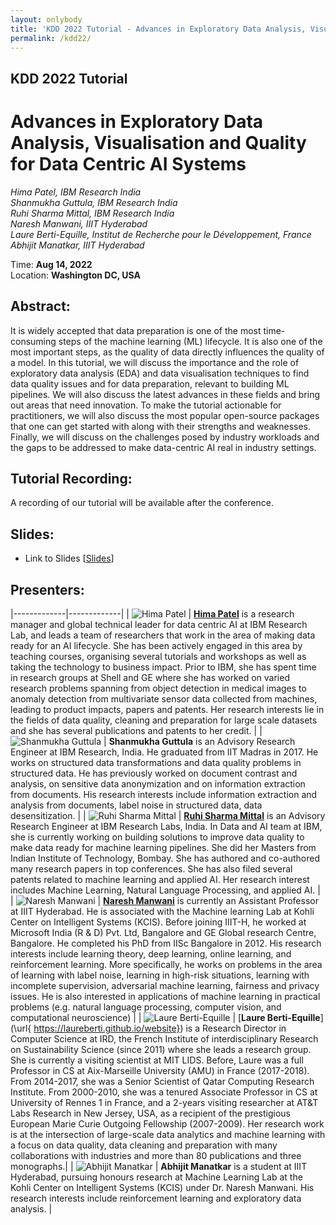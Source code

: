 ```yaml
---
layout: onlybody
title: 'KDD 2022 Tutorial - Advances in Exploratory Data Analysis, Visualisation and Quality for Data Centric AI Systems'
permalink: /kdd22/
---
```


## KDD 2022 Tutorial

# Advances in Exploratory Data Analysis, Visualisation and Quality for Data Centric AI Systems

*Hima Patel, IBM Research India* \
*Shanmukha Guttula, IBM Research India* \
*Ruhi Sharma Mittal, IBM Research India* \
*Naresh Manwani, IIIT Hyderabad* \
*Laure Berti-Equille, Institut de Recherche pour le Développement, France* \
*Abhijit Manatkar, IIIT Hyderabad*


Time: **Aug 14, 2022** \
Location: **Washington DC, USA**


## Abstract:
It is widely accepted that data preparation is one of the most time-consuming steps of the machine learning (ML) lifecycle. It is also one of the most important steps, as the quality of data directly influences the quality of a model. In this tutorial, we will discuss the importance and the role of exploratory data analysis (EDA) and data visualisation techniques to find data quality issues and for data preparation, relevant to building ML pipelines. We will also discuss the latest advances in these fields and bring out areas that need innovation. To make the tutorial actionable for practitioners, we will also discuss the most popular open-source packages that one can get started with along with their strengths and weaknesses. Finally, we will discuss on the challenges posed by industry workloads and the gaps to be addressed to make data-centric AI real in industry settings.


## Tutorial Recording:
A recording of our tutorial will be available after the conference.


## Slides:
- Link to Slides \[[Slides]()]


## Presenters: 

|-------------|-------------|
| ![Hima Patel](https://avatars.githubusercontent.com/u/55440498?s=96&v=4) | [**Hima Patel**](\url{https://researcher.watson.ibm.com/researcher/view.php?person=in-himapatel}) is a research manager and global technical leader for data centric AI at IBM Research Lab, and leads a team of researchers that work in the area of making data ready for an AI lifecycle. She has been actively engaged in this area by teaching courses, organising several tutorials and workshops as well as taking the technology to business impact. Prior to IBM, she has spent time in research groups at Shell and GE where she has worked on varied research problems spanning from object detection in medical images to anomaly detection from multivariate sensor data collected from machines, leading to product impacts, papers and patents. Her research interests lie in the fields of data quality, cleaning and preparation for large scale datasets and she has several publications and patents to her credit.  |
| ![Shanmukha Guttula](https://avatars.githubusercontent.com/u/55440498?s=96&v=4) | **Shanmukha Guttula** is an Advisory Research Engineer at IBM Research, India. He graduated from IIT Madras in 2017. He works on structured data transformations and data quality problems in structured data. He has previously worked on document contrast and analysis, on sensitive data anonymization and on information extraction from documents. His research interests include information extraction and analysis from documents, label noise in structured data, data desensitization.  |
| ![Ruhi Sharma Mittal](https://avatars.githubusercontent.com/u/55440498?s=96&v=4) | [**Ruhi Sharma Mittal**](\url{https://researcher.watson.ibm.com/researcher/view.php?person=in-ruhi.sharma})  is an Advisory Research Engineer at IBM Research Labs, India.  In Data and AI team at IBM, she is currently working on building solutions to improve data quality to make data ready for machine learning pipelines. She did her Masters from Indian Institute of Technology, Bombay. She has authored and co-authored many research papers in top conferences. She has also filed several patents related to machine learning and applied AI. Her research interest includes Machine Learning, Natural Language Processing, and applied AI.  |
| ![Naresh Manwani](https://avatars.githubusercontent.com/u/55440498?s=96&v=4) | [**Naresh Manwani**](\url{https://sites.google.com/site/nareshmanwani/home}) is currently an Assistant Professor at IIIT Hyderabad. He is  associated with the Machine learning Lab at Kohli Center on Intelligent Systems (KCIS). Before joining IIIT-H, he  worked at Microsoft India (R & D) Pvt. Ltd, Bangalore and GE Global research Centre, Bangalore. He completed his PhD from IISc Bangalore in 2012. His research interests include learning theory, deep learning, online learning, and reinforcement learning. More specifically, he works on problems in the area of learning with label noise, learning in high-risk situations, learning with incomplete supervision, adversarial machine learning, fairness and privacy issues. He is also interested in applications of machine learning in practical problems (e.g. natural language processing, computer vision, and computational neuroscience)  |
| ![Laure Berti-Equille](https://avatars.githubusercontent.com/u/55440498?s=96&v=4) | [**Laure Berti-Equille**](\url{ https://laureberti.github.io/website}) is a Research Director in Computer Science at IRD, the French Institute of interdisciplinary Research on Sustainability Science (since 2011) where she leads a research group.  She is currently a visiting scientist at MIT LIDS. Before, Laure was a full Professor in CS at Aix-Marseille University (AMU) in France (2017-2018). From 2014-2017, she was a Senior Scientist of Qatar Computing Research Institute. From 2000-2010, she was a tenured Associate Professor in CS at University of Rennes 1 in France, and a 2-years visiting researcher at AT&T Labs Research in New Jersey, USA, as a recipient of the prestigious European Marie Curie Outgoing Fellowship (2007-2009).  Her research work is at the intersection of large-scale data analytics and machine learning with a focus on data quality, data cleaning and preparation with many collaborations with industries and more than 80 publications and three monographs.|
| ![Abhijit Manatkar](https://avatars.githubusercontent.com/u/55440498?s=96&v=4) | **Abhijit Manatkar** is a student at IIIT Hyderabad, pursuing honours research at Machine Learning Lab at the Kohli Center on Intelligent Systems (KCIS) under Dr. Naresh Manwani. His research interests include reinforcement learning and exploratory data analysis.  |
